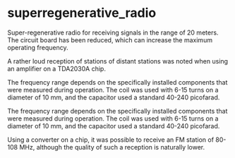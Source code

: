 # superregenerative_radio

Super-regenerative radio for receiving signals in the range of 20 meters. The circuit board has been reduced, which can increase the maximum operating frequency.

A rather loud reception of stations of distant stations was noted when using an amplifier on a TDA2030A chip.

The frequency range depends on the specifically installed components that were measured during operation. The coil was used with 6-15 turns on a diameter of 10 mm, and the capacitor used a standard 40-240 picofarad.

The frequency range depends on the specifically installed components that were measured during operation. The coil was used with 6-15 turns on a diameter of 10 mm, and the capacitor used a standard 40-240 picofarad.

Using a converter on a chip, it was possible to receive an FM station of 80-108 MHz, although the quality of such a reception is naturally lower.
